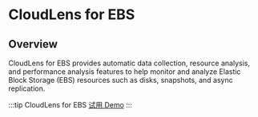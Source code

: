 # CloudLens for EBS

## Overview

CloudLens for EBS provides automatic data collection, resource analysis, and performance analysis features to help monitor and analyze Elastic Block Storage (EBS) resources such as disks, snapshots, and async replication.

:::tip CloudLens for EBS
[试用 Demo](/playground/demo.html?dest=/lognext/app/ebs_lens%3Fresource=/overview/project/aliyun-product-data-1819385687343877-cn-hangzhou/logstore/ebs_disk_metric/dashboardtemplate/ebs-overview)
:::
